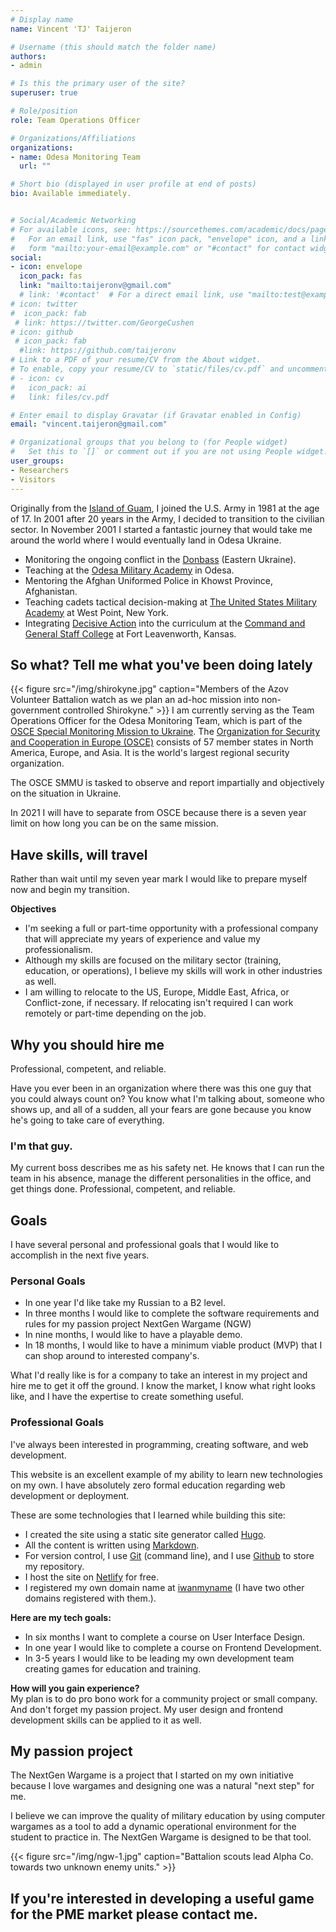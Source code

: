 ```yaml
---
# Display name
name: Vincent 'TJ' Taijeron

# Username (this should match the folder name)
authors:
- admin

# Is this the primary user of the site?
superuser: true

# Role/position
role: Team Operations Officer

# Organizations/Affiliations
organizations:
- name: Odesa Monitoring Team
  url: ""

# Short bio (displayed in user profile at end of posts)
bio: Available immediately.


# Social/Academic Networking
# For available icons, see: https://sourcethemes.com/academic/docs/page-builder/#icons
#   For an email link, use "fas" icon pack, "envelope" icon, and a link in the
#   form "mailto:your-email@example.com" or "#contact" for contact widget.
social:
- icon: envelope
  icon_pack: fas
  link: "mailto:taijeronv@gmail.com"
  # link: '#contact'  # For a direct email link, use "mailto:test@example.org".
# icon: twitter
#  icon_pack: fab
 # link: https://twitter.com/GeorgeCushen
# icon: github
 # icon_pack: fab
  #link: https://github.com/taijeronv
# Link to a PDF of your resume/CV from the About widget.
# To enable, copy your resume/CV to `static/files/cv.pdf` and uncomment the lines below.
# - icon: cv
#   icon_pack: ai
#   link: files/cv.pdf

# Enter email to display Gravatar (if Gravatar enabled in Config)
email: "vincent.taijeron@gmail.com"

# Organizational groups that you belong to (for People widget)
#   Set this to `[]` or comment out if you are not using People widget.
user_groups:
- Researchers
- Visitors
---
```


Originally from the [Island of Guam](https://en.wikipedia.org/wiki/Guam), I
joined the U.S. Army in 1981 at the age of 17. In 2001 after 20 years in the
Army, I decided to transition to the civilian sector. In November 2001 I started
a fantastic journey that would take me around the world where I would eventually
land in Odesa Ukraine.

- Monitoring the ongoing conflict in the [Donbass](https://en.wikipedia.org/wiki/Donbass) (Eastern Ukraine).
- Teaching at the
  [Odesa Military Academy](https://en.wikipedia.org/wiki/Odessa_Military_Academy)
  in Odesa.
- Mentoring the Afghan Uniformed Police in Khowst Province, Afghanistan.
- Teaching cadets tactical decision-making at
  [The United States Military Academy](https://www.westpoint.edu/military/department-of-military-instruction/simulation-center) at West Point, New York.
- Integrating [Decisive Action](http://decisive-point.com/decisive-action/) into
  the curriculum at the
  [Command and General Staff College](https://usacac.army.mil/organizations/cace/cgsc) at Fort Leavenworth, Kansas.

## So what? Tell me what you've been doing lately

{{< figure src="/img/shirokyne.jpg" caption="Members of the Azov Volunteer Battalion watch as we plan an ad-hoc mission into non-government controlled Shirokyne." >}}
I am currently serving as the Team Operations Officer for the Odesa Monitoring
Team, which is part of the [OSCE Special Monitoring Mission to Ukraine](https://www.osce.org/special-monitoring-mission-to-ukraine). The
[Organization for Security and Cooperation in Europe (OSCE)](https://www.osce.org/whatistheosce/factsheet) consists of 57 member
states in North America, Europe, and Asia. It is the world's largest
regional security organization.  

The OSCE SMMU is tasked to observe and report impartially and objectively on the
situation in Ukraine.

In 2021 I will have to separate from OSCE because there is a seven year limit on
how long you can be on the same mission.

## Have skills, will travel
Rather than wait until my seven year mark I would like to prepare myself now and
begin my transition.

**Objectives**
- I'm seeking a full or part-time opportunity with a professional company that
  will appreciate my years of experience and value my professionalism.
- Although my skills are focused on the military sector (training, education, or
  operations), I believe my skills will work in other industries as well.
- I am willing to relocate to the US, Europe, Middle East, Africa, or
  Conflict-zone, if necessary. If relocating isn't required I can
  work remotely or part-time depending on the job.

## Why you should hire me
Professional, competent, and reliable.

Have you ever been in an organization where there was this one guy that you
could always count on? You know what I'm talking about, someone who shows up,
and all of a sudden, all your fears are gone because you know he's going to take
care of everything.

### I'm that guy.

My current boss describes me as his safety net. He knows that I can run the team
in his absence, manage the different personalities in the office, and get
things done. Professional, competent, and reliable.

## Goals
I have several personal and professional goals that I would like to
accomplish in the next five years.

### Personal Goals
- In one year I'd like take my Russian to a B2 level.
- In three months I would like to complete the software requirements and rules
  for my passion project NextGen Wargame (NGW)
- In nine months, I would like to have a playable demo.
- In 18 months, I would like to have a minimum viable product (MVP) that I can
  shop around to interested company's.

What I'd really like is for a company to take an interest in my project and hire
me to get it off the ground. I know the market, I know what right looks like,
and I have the expertise to create something useful.

### Professional Goals  
I've always been interested in programming, creating software, and web
development.

This website is an excellent example of my ability to learn new technologies on
my own. I have absolutely zero formal education regarding web development or
deployment.

These are some technologies that I learned while building this site:
- I created the site using a static site generator called [Hugo](https://gohugo.io/).
- All the content is written using [Markdown](https://www.markdownguide.org/). 
- For version control, I use [Git](https://git-scm.com/) (command line), and I
  use [Github](https://github.com/) to store my repository.
- I host the site on [Netlify](https://www.netlify.com/) for free. 
- I registered my own domain name at [iwanmyname](https://iwantmyname.com/) (I
  have two other domains registered with them.).  
  
**Here are my tech goals:**
- In six months I want to complete a course on User Interface Design.  
- In one year I would like to complete a course on Frontend Development.
- In 3-5 years I would like to be leading my own development team creating games
  for education and training.

**How will you gain experience?**  
My plan is to do pro bono work for a community project or small
company. And don't forget my passion project. My user design and frontend
development skills can be applied to it as well.
 
## My passion project
The NextGen Wargame is a project that I started on my own initiative because I love
wargames and designing one was a natural "next step" for me.  

I believe we can improve the quality of military education by using computer
wargames as a tool to add a dynamic operational environment for the student to
practice in. The NextGen Wargame is designed to be that tool.  

{{< figure src="/img/ngw-1.jpg" caption="Battalion scouts lead Alpha Co. towards two unknown enemy units." >}}

## If you're interested in developing a useful game for the PME market please contact me.

